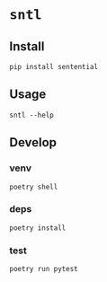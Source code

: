 # `sntl` 

## Install
`pip install sentential`

## Usage
`sntl --help`

## Develop
### venv
`poetry shell`

### deps
`poetry install`

### test
`poetry run pytest`


